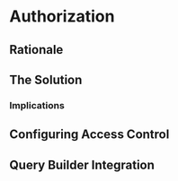 # Authorization

## Rationale

## The Solution

### Implications

## Configuring Access Control

## Query Builder Integration
